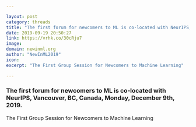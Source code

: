 ```yaml
---

layout: post
category: threads
title: "The first forum for newcomers to ML is co-located with NeurIPS, Vancouver, BC, Canada, Monday, December 9th, 2019."
date: 2019-09-19 20:50:27
link: https://vrhk.co/30cRju7
image: 
domain: newinml.org
author: "NewInML2019"
icon: 
excerpt: "The First Group Session for Newcomers to Machine Learning"

---
```


### The first forum for newcomers to ML is co-located with NeurIPS, Vancouver, BC, Canada, Monday, December 9th, 2019.

The First Group Session for Newcomers to Machine Learning